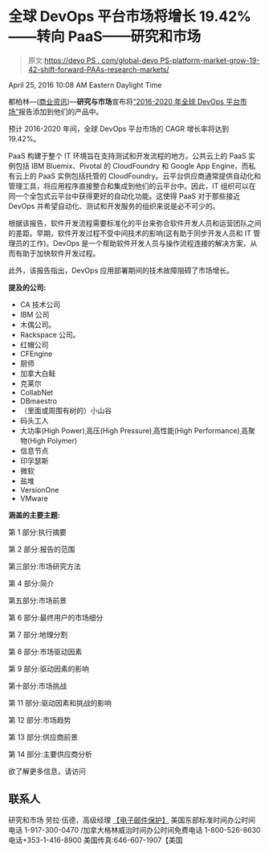 # 全球 DevOps 平台市场将增长 19.42%——转向 PaaS——研究和市场

> 原文:[https://devo PS . com/global-devo PS-platform-market-grow-19-42-shift-forward-PAAs-research-markets/](https://devops.com/global-devops-platform-market-grow-19-42-shift-toward-paas-research-markets/)

April 25, 2016 10:08 AM Eastern Daylight Time

都柏林—([商业资讯](http://www.businesswire.com/))—**研究与市场**宣布将[“2016-2020 年全球 DevOps 平台市场”](http://www.researchandmarkets.com/research/mtsz8v/global_devops)报告添加到他们的产品中。

预计 2016-2020 年间，全球 DevOps 平台市场的 CAGR 增长率将达到 19.42%。

PaaS 构建于整个 IT 环境旨在支持测试和开发流程的地方。公共云上的 PaaS 实例包括 IBM Bluemix、Pivotal 的 CloudFoundry 和 Google App Engine，而私有云上的 PaaS 实例包括托管的 CloudFoundry。云平台供应商通常提供自动化和管理工具，将应用程序直接整合和集成到他们的云平台中。因此，IT 组织可以在同一个全包式云平台中获得更好的自动化功能。这使得 PaaS 对于那些接近 DevOps 并希望自动化、测试和开发服务的组织来说是必不可少的。

根据该报告，软件开发流程需要标准化的平台来弥合软件开发人员和运营团队之间的差距。早期，软件开发过程不受中间技术的影响(这有助于同步开发人员和 IT 管理员的工作)。DevOps 是一个帮助软件开发人员与操作流程连接的解决方案，从而有助于加快软件开发过程。

此外，该报告指出，DevOps 应用部署期间的技术故障阻碍了市场增长。

**提及的公司:**

*   CA 技术公司
*   IBM 公司
*   木偶公司。
*   Rackspace 公司。
*   红帽公司
*   CFEngine
*   厨师
*   加拿大白鲑
*   克莱尔
*   CollabNet
*   DBmaestro
*   （里面或周围有树的）小山谷
*   码头工人
*   大功率(High Power)ˌ高压(High Pressure)ˌ高性能(High Performance)ˌ高聚物(High Polymer)
*   信息节点
*   印孚瑟斯
*   微软
*   盐堆
*   VersionOne
*   VMware

**涵盖的主要主题:**

第 1 部分:执行摘要

第 2 部分:报告的范围

第三部分:市场研究方法

第 4 部分:简介

第五部分:市场前景

第 6 部分:最终用户的市场细分

第 7 部分:地理分割

第 8 部分:市场驱动因素

第 9 部分:驱动因素的影响

第十部分:市场挑战

第 11 部分:驱动因素和挑战的影响

第 12 部分:市场趋势

第 13 部分:供应商前景

第 14 部分:主要供应商分析

欲了解更多信息，请访问

## 联系人

研究和市场
劳拉·伍德，高级经理
[【电子邮件保护】](/cdn-cgi/l/email-protection#12626077616152607761777360717a737c767f7360797766613c717d7f)
美国东部标准时间办公时间电话 1-917-300-0470
/加拿大格林威治时间办公时间免费电话 1-800-526-8630
电话+353-1-416-8900
美国传真:646-607-1907【美国